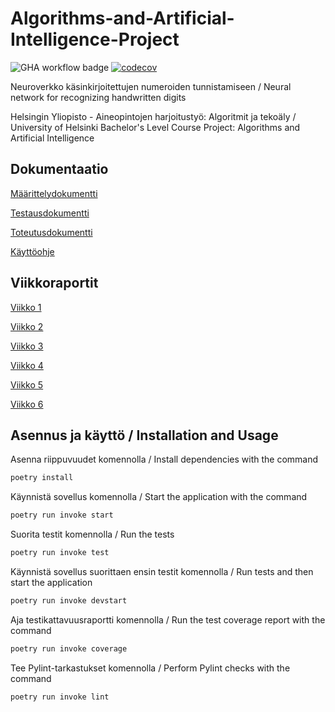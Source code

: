 # Algorithms-and-Artificial-Intelligence-Project
![GHA workflow badge](https://github.com/pakkanep/tiralabra/workflows/CI/badge.svg)
[![codecov](https://codecov.io/github/pakkanep/tiralabra/graph/badge.svg?token=4FUGYDMMPR)](https://codecov.io/github/pakkanep/tiralabra)

Neuroverkko käsinkirjoitettujen numeroiden tunnistamiseen / Neural network for recognizing handwritten digits

Helsingin Yliopisto - Aineopintojen harjoitustyö: Algoritmit ja tekoäly / University of Helsinki Bachelor's Level Course Project: Algorithms and Artificial Intelligence

## Dokumentaatio
[Määrittelydokumentti](./docs/maarittelydokumentti.md)

[Testausdokumentti](./docs/testausdokumentti.md)

[Toteutusdokumentti](./docs/toteutusdokumentti.md)

[Käyttöohje](./docs/kayttoohje.md)

## Viikkoraportit
[Viikko 1](./docs/viikkoraportit/viikkoraportti1.md)

[Viikko 2](./docs/viikkoraportit/viikkoraportti2.md)

[Viikko 3](./docs/viikkoraportit/viikkoraportti3.md)

[Viikko 4](./docs/viikkoraportit/viikkoraportti4.md)

[Viikko 5](./docs/viikkoraportit/viikkoraportti5.md)

[Viikko 6](./docs/viikkoraportit/viikkoraportti6.md)

## Asennus ja käyttö / Installation and Usage
Asenna riippuvuudet komennolla / Install dependencies with the command

```bash
poetry install
```

Käynnistä sovellus komennolla / Start the application with the command

```bash
poetry run invoke start
```

Suorita testit komennolla / Run the tests

```bash
poetry run invoke test
```

Käynnistä sovellus suorittaen ensin testit komennolla / Run tests and then start the application
```bash
poetry run invoke devstart
```

Aja testikattavuusraportti komennolla / Run the test coverage report with the command

```bash
poetry run invoke coverage
```

Tee Pylint-tarkastukset komennolla / Perform Pylint checks with the command

```bash
poetry run invoke lint
```
